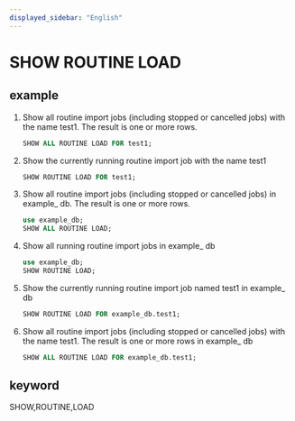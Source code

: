 ```yaml
---
displayed_sidebar: "English"
---
```


# SHOW ROUTINE LOAD

## example

1. Show all routine import jobs (including stopped or cancelled jobs) with the name test1. The result is one or more rows.

    ```sql
    SHOW ALL ROUTINE LOAD FOR test1;
    ```

2. Show the currently running routine import job with the name test1

    ```sql
    SHOW ROUTINE LOAD FOR test1;
    ```

3. Show all routine import jobs (including stopped or cancelled jobs) in example_ db. The result is one or more rows.

    ```sql
    use example_db;
    SHOW ALL ROUTINE LOAD;
    ```

4. Show all running routine import jobs in example_ db

    ```sql
    use example_db;
    SHOW ROUTINE LOAD;
    ```

5. Show the currently running routine import job named test1 in example_ db

    ```sql
    SHOW ROUTINE LOAD FOR example_db.test1;
    ```

6. Show all routine import jobs (including stopped or cancelled jobs) with the name test1. The result is one or more rows in example_ db

    ```sql
    SHOW ALL ROUTINE LOAD FOR example_db.test1;
    ```

## keyword

SHOW,ROUTINE,LOAD
